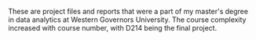 These are project files and reports that were a part of my master's degree in data analytics at Western Governors University.
The course complexity increased with course number, with D214 being the final project.
